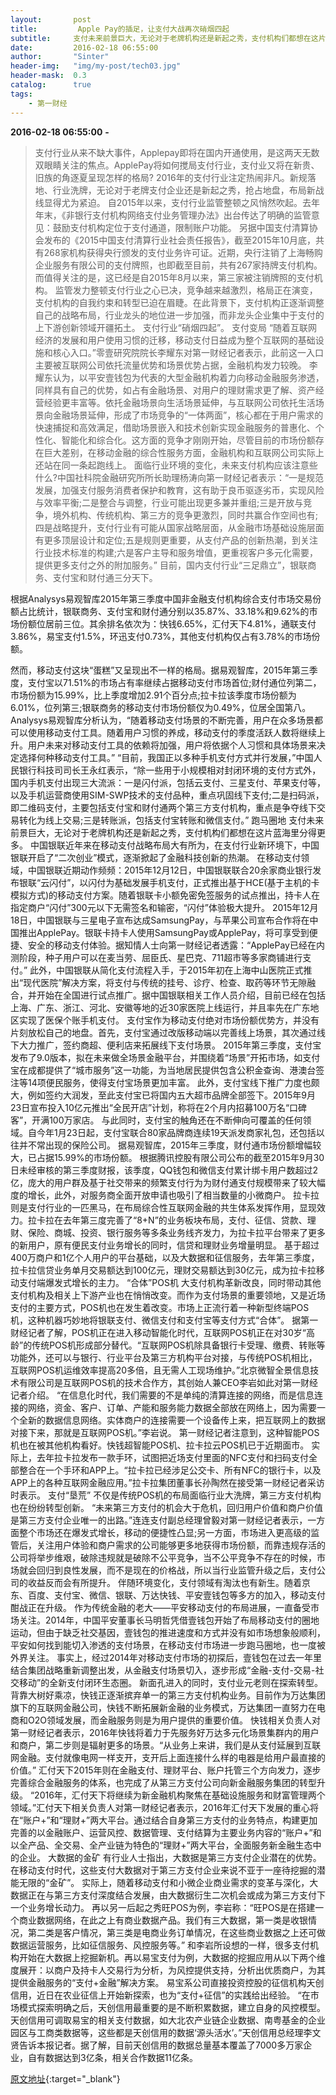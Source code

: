 ```yaml
---
layout:       post
title:         Apple Pay的插足，让支付大战再次硝烟四起
subtitle:     支付未来前景巨大，无论对于老牌机构还是新起之秀，支付机构们都想在这片蓝海里分得更多。
date:         2016-02-18 06:55:00
author:       "Sinter"
header-img:   "img/my-post/tech03.jpg"
header-mask:  0.3
catalog:      true
tags:
    - 第一财经
---
```


**2016-02-18 06:55:00**  **-**

> 支付行业从来不缺大事件，Applepay即将在国内开通使用，是这两天无数双眼睛关注的焦点。ApplePay将如何搅局支付行业，支付业又将在新贵、旧族的角逐夏呈现怎样的格局?
2016年的支付行业注定热闹非凡。新规落地、行业洗牌，无论对于老牌支付企业还是新起之秀，抢占地盘，布局新战线显得尤为紧迫。
自2015年以来，支付行业监管整顿之风悄然吹起。去年年末，《非银行支付机构网络支付业务管理办法》出台传达了明确的监管意见：鼓励支付机构定位于支付通道，限制账户功能。
另据中国支付清算协会发布的《2015中国支付清算行业社会责任报告》，截至2015年10月底，共有268家机构获得央行颁发的支付业务许可证。近期，央行注销了上海畅购企业服务有限公司的支付牌照，也即截至目前，共有267家持牌支付机构。而值得关注的是，这已经是自2015年8月以来，第三家被注销牌照的支付机构。
监管发力整顿支付行业之心已决，竞争越来越激烈，格局正在演变，支付机构的自我约束和转型已迫在眉睫。在此背景下，支付机构正逐渐调整自己的战略布局，行业龙头的地位进一步加强，而非龙头企业集中于支付的上下游创新领域开疆拓土。
支付行业“硝烟四起”。
支付变局
“随着互联网经济的发展和用户使用习惯的迁移，移动支付日益成为整个互联网的基础设施和核心入口。”零壹研究院院长李耀东对第一财经记者表示，此前这一入口主要被互联网公司依托流量优势和场景优势占据，金融机构发力较晚。
李耀东认为，以平安壹钱包为代表的大型金融机构着力向移动金融服务渗透，同样具有自己的优势，如占有金融场景、对用户的理财需求更了解、资产经营经验更丰富等。依托金融场景向生活场景延伸，与互联网公司依托生活场景向金融场景延伸，形成了市场竞争的“一体两面”，核心都在于用户需求的快速捕捉和高效满足，借助场景嵌入和技术创新实现金融服务的普惠化、个性化、智能化和综合化。这方面的竞争才刚刚开始，尽管目前的市场份额存在巨大差别，在移动金融的综合性服务方面，金融机构和互联网公司实际上还站在同一条起跑线上。
面临行业环境的变化，未来支付机构应该注意些什么?中国社科院金融研究所所长助理杨涛向第一财经记者表示：“一是规范发展，加强支付服务消费者保护和教育，这有助于良币驱逐劣币，实现风险与效率平衡;二是整合与调整，行业可能出现更多兼并重组;三是开放与竞争，境外机构、传统机构、第三方的竞争更激烈，同时共赢合作空间也有;四是战略提升，支付行业有可能从国家战略层面，从金融市场基础设施层面有更多顶层设计和定位;五是规则更重要，从支付产品的创新热潮，到关注行业技术标准的构建;六是客户主导和服务增值，更重视客户多元化需要，提供更多支付之外的附加服务。”
目前，国内支付行业“三足鼎立”，银联商务、支付宝和财付通三分天下。

根据Analysys易观智库2015年第三季度中国非金融支付机构综合支付市场交易份额占比统计，银联商务、支付宝和财付通分别以35.87%、33.18%和9.62%的市场份额位居前三位。其余排名依次为：快钱6.65%，汇付天下4.81%，通联支付3.86%，易宝支付1.5%，环迅支付0.73%，其他支付机构仅占有3.78%的市场份额。

然而，移动支付这块“蛋糕”又呈现出不一样的格局。据易观智库，2015年第三季度，支付宝以71.51%的市场占有率继续占据移动支付市场首位;财付通位列第二，市场份额为15.99%，比上季度增加2.91个百分点;拉卡拉该季度市场份额为6.01%，位列第三;银联商务的移动支付市场份额仅为0.49%，位居全国第八。
Analysys易观智库分析认为，“随着移动支付场景的不断完善，用户在众多场景都可以使用移动支付工具。随着用户习惯的养成，移动支付的季度活跃人数将继续上升。用户未来对移动支付工具的依赖将加强，用户将依据个人习惯和具体场景来决定选择何种移动支付工具。”
“目前，我国正以多种手机支付方式并行发展，”中国人民银行科技司司长王永红表示，“除一些用于小规模相对封闭环境的支付方式外，国内手机支付出现三大流派：一是闪付派，包括云支付、三星支付、苹果支付等，以及手机运营商使用SIM-SWP技术的支付品种，重点巩固线下支付;二是扫码派，即二维码支付，主要包括支付宝和财付通两个第三方支付机构，重点是争夺线下交易转化为线上交易;三是转账派，包括支付宝转账和微信支付。”
跑马圈地
支付未来前景巨大，无论对于老牌机构还是新起之秀，支付机构们都想在这片蓝海里分得更多。
中国银联近年来在移动支付战略布局大有所为，在支付行业新环境下，中国银联开启了“二次创业”模式，逐渐掀起了金融科技创新的热潮。
在移动支付领域，中国银联近期动作频频：2015年12月12日，中国银联联合20余家商业银行发布银联“云闪付”，以闪付为基础发展手机支付，正式推出基于HCE(基于主机的卡模拟方式)的移动支付方案。随着银联卡小额免密免签服务的试点推出，持卡人在指定商户“闪付”300元以下无需签名和输密，“闪付”体验极大提升。
2015年12月18日，中国银联与三星电子宣布达成SamsungPay，与苹果公司宣布合作将在中国推出ApplePay。银联卡持卡人使用SamsungPay或ApplePay，将可享受到便捷、安全的移动支付体验。据知情人士向第一财经记者透露：“ApplePay已经在内测阶段，种子用户可以在麦当劳、屈臣氏、星巴克、711超市等多家商铺进行支付。”
此外，中国银联从简化支付流程入手，于2015年初在上海中山医院正式推出“现代医院”解决方案，将支付与传统的挂号、诊疗、检查、取药等环节无隙融合，并开始在全国进行试点推广。据中国银联相关工作人员介绍，目前已经在包括上海、广东、浙江、河北、安徽等地的近30家医院上线运行，并且率先在广东地区实现了医保个账手机支付。
支付宝作为移动支付绝对市场份额优势方，并没有片刻放松自己的地盘。首先，支付宝通过改版移动端以完善线上场景，其次通过线下大力推广，签约商超、便利店来拓展线下支付场景。
2015年第三季度，支付宝发布了9.0版本，拟在未来做全场景金融平台，并围绕着“场景”开拓市场，如支付宝在成都提供了“城市服务”这一功能，为当地居民提供包含公积金查询、港澳台签注等14项便民服务，使得支付宝场景更加丰富。
此外，支付宝线下推广力度也颇大，例如签约大润发，至此支付宝已将国内五大超市品牌全部签下。2015年9月23日宣布投入10亿元推出“全民开店”计划，称将在2个月内招募100万名“口碑客”，开满100万家店。
与此同时，支付宝的触角还在不断伸向可覆盖的任何领域。自今年1月23日起，支付宝联合80家品牌商连续19天派发商家礼包，还包括以往并不常出现的保险公司。
据易观智库，2015年三季度，财付通市场份额增幅较大，已占据15.99%的市场份额。
根据腾讯控股有限公司公布的截至2015年9月30日未经审核的第三季度财报，该季度，QQ钱包和微信支付累计绑卡用户数超过2亿，庞大的用户群及基于社交带来的频繁支付行为为财付通支付规模带来了较大幅度的增长，此外，对服务商全面开放申请也吸引了相当数量的小微商户。
拉卡拉则是支付行业的一匹黑马，在布局综合性互联网金融的共生体系发挥作用，显现效力。拉卡拉在去年第三度完善了“8+N”的业务板块布局，支付、征信、贷款、理财、保险、商城、投资、银行服务等多条业务线齐发力，为拉卡拉平台带来了更多的新用户，原有便民支付业务增长的同时，信贷和理财业务增量明显。
基于超过400万商户和1亿个人用户的平台基础，以及大数据和征信服务，去年第三季度，拉卡拉信贷业务单月交易额达到100亿元，理财交易额达到30亿元，成为拉卡拉移动支付端爆发式增长的主力。
“合体”POS机
大支付机构革新改良，同时带动其他支付机构及相关上下游产业也在悄悄改变。而作为支付场景的重要领地，又是近场支付的主要方式，POS机也在发生着改变。市场上正流行着一种新型终端POS机，这种机器巧妙地将银联支付、微信支付和支付宝等支付方式“合体”。
据第一财经记者了解，POS机正在进入移动智能化时代，互联网POS机正在对30岁“高龄”的传统POS机形成部分替代。“互联网POS机除具备银行卡受理、缴费、转账等功能外，还可以与银行、行业平台及第三方机构平台对接，与传统POS机相比，互联网POS机运维效率提高20多倍，且无需人工现场维护。”北京微智全景信息技术有限公司是互联网POS机的技术合作方，其创始人兼CEO李岩如此对第一财经记者介绍。
“在信息化时代，我们需要的不是单纯的清算连接的网络，而是信息连接的网络，资金、客户、订单、产能和服务能力数据全部放在网络上，因为需要一个全新的数据信息网络。实体商户的连接需要一个设备传上来，把互联网上的数据对接下来，那就是互联网POS机。”李岩说。
第一财经记者注意到，这种智能POS机也在被其他机构看好。快钱超智能POS机、拉卡拉云POS机已于近期面市。
实际上，去年拉卡拉发布一款手环，试图把近场支付里面的NFC支付和扫码支付全部整合在一个手环和APP上。“拉卡拉已经涉足公交卡、所有NFC的银行卡，以及APP上的各种互联网金融应用。”拉卡拉集团董事长孙陶然在接受第一财经记者采访时表示。
支付“垦荒”
不仅是传统POS机的布局面临行业大洗牌，第三方支付机构也在纷纷转型创新。
“未来第三方支付的机会大于危机，回归用户价值和商户价值是第三方支付企业唯一的出路。”连连支付副总经理曾毅对第一财经记者表示，一方面整个市场还在爆发式增长，移动的便捷性凸显;另一方面，市场进入更高级的监管后，关注用户体验和商户需求的公司能够更多地获得市场份额，而靠违规存活的公司将举步维艰，破除违规就是破除不公平竞争，当不公平竞争不存在的时候，市场就会回归到良性发展，而不是现在的价格战，所以当行业监管升级之后，支付公司的收益反而会有所提升。
伴随环境变化，支付领域有淘汰也有新生。随着京东、百度、支付宝、微信、银联、万达快钱、平安壹钱包等多方的加入，移动支付酣战正在升级。
作为传统金融的老大——平安移动支付的布局进展，一直备受市场关注。2014年，中国平安董事长马明哲凭借壹钱包开始了布局移动支付的圈地运动，但由于缺乏社交基因，壹钱包的推进速度和方式并没有如市场想象般顺利，平安如何找到能切入渗透的支付场景，在移动支付市场进一步跑马圈地，也一度被外界关注。
事实上，经过2014年对移动支付市场的初探后，壹钱包在过去一年里结合集团战略重新调整出发，从金融支付场景切入，逐步形成“金融-支付-交易-社交移动”的全新支付闭环生态圈。
新面孔进入的同时，支付业元老则在探索转型。
背靠大树好乘凉，快钱正逐渐摈弃单一的第三方支付机构业务。目前作为万达集团旗下的互联网金融公司，快钱不断拓展新金融的业务模式，万达集团一直努力在电商和O2O领域发展，而金融服务则是为用户提供的重要价值。
快钱相关负责人对第一财经记者表示，2016年快钱将着力于先服务好万达多元化场景集群内的用户和商户，第二步则是辐射更多的场景。“从业务上来讲，我们是从支付延展到互联网金融。支付就像电网一样支开，支开后上面连接什么样的电器是给用户最直接的价值。”
汇付天下2015年则在金融支付、理财平台、账户托管三个方向发力，逐步完善综合金融服务的体系，也完成了从第三方支付公司向新金融服务集团的转型升级。
“2016年，汇付天下将继续为新金融机构聚焦在基础设施服务和财富管理两个领域。”汇付天下相关负责人对第一财经记者表示，2016年汇付天下发展的重心将在“账户+”和“理财+”两大平台。通过结合自身第三方支付的业务特点，构建更加完善的以金融账户、运营风控、数据管理、支付结算为主要业务内容的“账户+”和以全产品、全交易、全产业链为特色的“理财+”两大平台，全面服务新金融生态中的企业。
大数据的金矿
有行业人士指出，大数据是第三方支付企业潜在的优势。在移动支付时代，这些支付大数据对于第三方支付企业来说不亚于一座待挖掘的潜能无限的“金矿”。
实际上，随着移动支付和小微企业商业需求的变革与深化，大数据正在与第三方支付深度结合发展，由大数据衍生二次机会或成为第三方支付下一个业务增长动力。
再以另一后起之秀旺POS为例，李岩称：“旺POS是在搭建一个商业数据网络，在此之上有商业数据产品。我们有三大数据，第一类是收银情况，第二类是客户情况，第三类是电商业务订单情况，在这些商业数据之上还可做数据运营服务，比如征信服务、风控服务等。”
和李岩所设想的一样，很多支付机构开始在大数据上挖掘新机。再以易宝支付为例，大数据的挖掘应用从以下两个维度展开：以商户及持卡人交易行为分析，为风控提供支持，分析出优质商户，为其提供金融服务的“支付+金融”解决方案。
易宝系公司直接投资控股的征信机构天创信用，近日在农业征信上开始新探索，也为“支付+征信”的实践给出经验。
“在市场模式探索明确之后，天创信用最重要的是不断积累数据，建立自身的风控模型。天创信用可调取易宝的相关支付数据，如大北农产业链企业数据、南粤基金的企业园区与工商类数据等，这些都是天创信用的数据‘源头活水’。”天创信用总经理李文贤告诉本报记者。据了解，目前天创信用的数据总量基本覆盖了7000多万家企业，自有数据达到3亿条，相关合作数据11亿条。


[原文地址](http://www.yicai.com/news/4750927.html){:target="_blank"}


